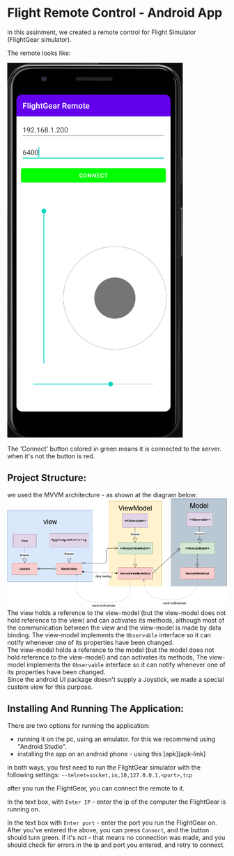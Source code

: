 # Flight Remote Control - Android App

in this assinment, we created a remote control for Flight Simulator (FlightGear simulator).

The remote looks like:

![remote](resources/app.png?raw=TRUE)

The 'Connect' button colored in green means it is connected to the server. when it's not the button is red.

## Project Structure:
we used the MVVM architecture - as shown at the diagram below:
![UML](resources/class_diagram.png?raw=TRUE)  
The view holds a reference to the view-model (but the view-model does not hold reference to the view) and can activates its methods, although most of the communication between the view and the view-model is made by data binding. The view-model implements the ```Observable``` interface so it can notify whenever one of its properties have been changed.  
The view-model holds a reference to the model (but the model does not hold reference to the view-model) and can activates its methods, The view-model implements the ```Observable``` interface so it can notify whenever one of its properties have been changed.  
Since the android UI package doesn't supply a Joystick, we made a special custom view for this purpose.

## Installing And Running The Application:

There are two options for running the application:
- running it on the pc, using an emulator.
for this we recommend using "Android Studio".
- installing the app on an android phone - using this [apk][apk-link]


in both ways, you first need to run the FlightGear simulator with the following settings:
```--telnet=socket,in,10,127.0.0.1,<port>,tcp```

after you run the FlightGear, you can connect the remote to it.

In the text box, with `Enter IP` - enter the ip of the computer the FlightGear is running on.

In the text box with `Enter port` - enter the port you run the FlightGear on.
After you've entered the above, you can press `Connect`, and the button should turn green.
if it's not - that means no connection was made, and you should check for errors in the ip and port you entered, and retry to connect.

